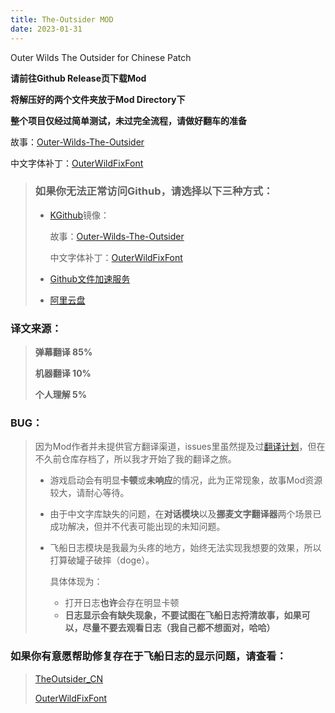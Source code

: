 ```yaml
---
title: The-Outsider MOD
date: 2023-01-31
---
```


Outer Wilds The Outsider for Chinese Patch
<!--more-->

**请前往Github Release页下载Mod**

**将解压好的两个文件夹放于Mod Directory下**

**整个项目仅经过简单测试，未过完全流程，请做好翻车的准备**

故事：[Outer-Wilds-The-Outsider](https://github.com/nice2cu1/Outer-Wilds-The-Outsider/releases/tag/v1)

中文字体补丁：[OuterWildFixFont](https://github.com/nice2cu1/OuterWildFixFont/releases/tag/v1)


>### 如果你无法正常访问Github，请选择以下三种方式：
>
> - [KGithub](https://help.kgithub.com)镜像：
>
>   故事：[Outer-Wilds-The-Outsider](https://kgithub.com/nice2cu1/Outer-Wilds-The-Outsider/releases/tag/v1)
>
>   中文字体补丁：[OuterWildFixFont](https://kgithub.com/nice2cu1/OuterWildFixFont/releases/tag/v1)
>
> - [Github文件加速服务](https://github.nice2cu1.top)
>
> - [阿里云盘](https://www.aliyundrive.com/s/fKV3QL7fNVz)


### 译文来源：
>**弹幕翻译 85%**
>
>**机器翻译 10%**
>
>**个人理解 5%**

### BUG：
>因为Mod作者并未提供官方翻译渠道，issues里虽然提及过[翻译计划](https://github.com/StreetlightsBehindTheTrees/Outer-Wilds-The-Outsider/issues/7)，但在不久前仓库存档了，所以我才开始了我的翻译之旅。
> - 游戏启动会有明显**卡顿**或**未响应**的情况，此为正常现象，故事Mod资源较大，请耐心等待。
>
> - 由于中文字库缺失的问题，在**对话模块**以及**挪麦文字翻译器**两个场景已成功解决，但并不代表可能出现的未知问题。
>
> - 飞船日志模块是我最为头疼的地方，始终无法实现我想要的效果，所以打算破罐子破摔（doge）。
>
>   具体体现为：
>   - 打开日志**也许**会存在明显卡顿 
>   - **日志显示会有缺失现象，不要试图在飞船日志捋清故事，如果可以，尽量不要去观看日志（我自己都不想面对，哈哈）**

### 如果你有意愿帮助修复存在于飞船日志的显示问题，请查看：
> [TheOutsider_CN](https://github.com/nice2cu1/TheOutsider_CN)
>
> [OuterWildFixFont](https://kgithub.com/nice2cu1/OuterWildFixFont)